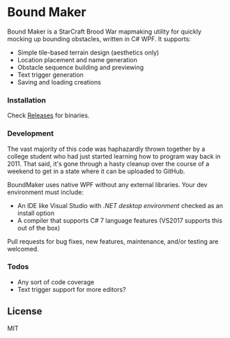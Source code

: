 # Bound Maker

Bound Maker is a StarCraft Brood War mapmaking utility for quickly mocking up bounding obstacles, written in C# WPF. It supports:

  - Simple tile-based terrain design (aesthetics only)
  - Location placement and name generation
  - Obstacle sequence building and previewing
  - Text trigger generation
  - Saving and loading creations


### Installation

Check [Releases](https://github.com/RoyGallant/BoundMaker/releases) for binaries.

### Development

The vast majority of this code was haphazardly thrown together by a college student who had just started learning how to program way back in 2011. That said, it's gone through a hasty cleanup over the course of a weekend to get in a state where it can be uploaded to GitHub.

BoundMaker uses native WPF without any external libraries. Your dev environment must include:

- An IDE like Visual Studio with *.NET desktop environment* checked as an install option
- A compiler that supports C# 7 language features (VS2017 supports this out of the box)

Pull requests for bug fixes, new features, maintenance, and/or testing are welcomed.

### Todos

 - Any sort of code coverage
 - Text trigger support for more editors?

License
----

MIT

